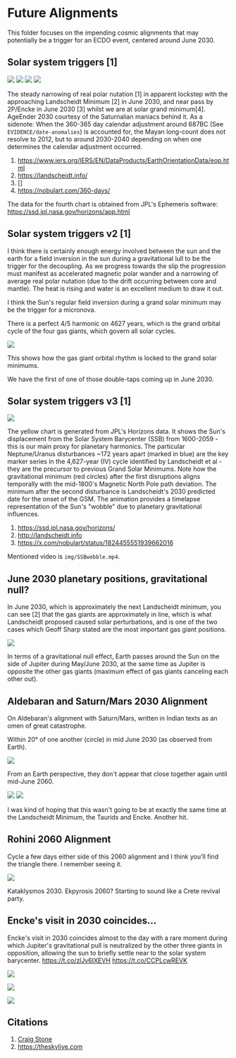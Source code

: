 # Future Alignments

This folder focuses on the impending cosmic alignments that may potentially be a trigger for an ECDO event, centered around June 2030.

## Solar system triggers [1]

![](img/triggers1.jpg)
![](img/triggers2.jpg)
![](img/triggers3.jpg)
![](img/triggers4.jpg)

The steady narrowing of real polar nutation [1] in apparent lockstep with the approaching Landscheidt Minimum [2] in June 2030, and near pass by 2P/Encke in June 2030 [3] whilst we are at solar grand minimum[4]. AgeEnder 2030 courtesy of the Saturnalian maniacs behind it. As a sidenote: When the 360-365 day calendar adjustment around 687BC (See `EVIDENCE/date-anomalies`) is accounted for, the Mayan long-count does not resolve to 2012, but to around 2030-2040 depending on when one determines the calendar adjustment occurred.

1. https://www.iers.org/IERS/EN/DataProducts/EarthOrientationData/eop.html
2. https://landscheidt.info/
3. []
4. https://nobulart.com/360-days/

The data for the fourth chart is obtained from JPL's Ephemeris software: https://ssd.jpl.nasa.gov/horizons/app.html

## Solar system triggers v2 [1]

I think there is certainly enough energy involved between the sun and the earth for a field inversion in the sun during a gravitational lull to be the trigger for the decoupling. As we progress towards the slip the progression must manifest as accelerated magnetic polar wander and a narrowing of average real polar nutation (due to the drift occurring between core and mantle). The heat is rising and water is an excellent medium to draw it out.

I think the Sun's regular field inversion during a grand solar minimum may be the trigger for a micronova.

There is a perfect 4/5 harmonic on 4627 years, which is the grand orbital cycle of the four gas giants, which govern all solar cycles.

![](img/triggers2.jpg)

This shows how the gas giant orbital rhythm is locked to the grand solar minimums.

We have the first of one of those double-taps coming up in June 2030.

## Solar system triggers v3 [1]

![](img/jpl-horizon.jpg)

The yellow chart is generated from JPL's Horizons data. It shows the Sun's displacement from the Solar System Barycenter (SSB) from 1600-2059 - this is our main proxy for planetary harmonics. The particular Neptune/Uranus disturbances ~172 years apart (marked in blue) are the key marker series in the 4,627-year (IV) cycle identified by Landscheidt et al - they are the precursor to previous Grand Solar Minimums. Note how the gravitational minimum (red circles) after the first disruptions aligns temporally with the mid-1800's Magnetic North Pole path deviation. The minimum after the second disturbance is Landscheidt's 2030 predicted date for the onset of the GSM. The animation provides a timelapse representation of the Sun's "wobble" due to planetary gravitational influences.

1. https://ssd.jpl.nasa.gov/horizons/
2. http://landscheidt.info
3. https://x.com/nobulart/status/1824455551939662016

Mentioned video is `img/SSBwobble.mp4`.

## June 2030 planetary positions, gravitational null?

In June 2030, which is approximately the next Landscheidt minimum, you can see [2] that the gas giants are approximately in line, which is what Landscheidt proposed caused solar perturbations, and is one of the two cases which Geoff Sharp stated are the most important gas giant positions.

![](img/jun2030.jpeg)

In terms of a gravitational null effect, Earth passes around the Sun on the side of Jupiter during May/June 2030, at the same time as Jupiter is opposite the other gas giants (maximum effect of gas giants canceling each other out).

## Aldebaran and Saturn/Mars 2030 Alignment

On Aldebaran's alignment with Saturn/Mars, written in Indian texts as an omen of great catastrophe.

Within 20° of one another (circle) in mid June 2030 (as observed from Earth).

![](img/aldebaran1.jpg)

From an Earth perspective, they don't appear that close together again until mid-June 2060.

![](img/aldebaran2.jpg)
![](img/aldebaran3.jpg)

I was kind of hoping that this wasn't going to be at exactly the same time at the Landscheidt Minimum, the Taurids and Encke. Another hit.

## Rohini 2060 Alignment

Cycle a few days either side of this 2060 alignment and I think you’ll find the triangle there. I remember seeing it.

![](img/rohini-2060.jpg)

Kataklysmos 2030. Ekpyrosis 2060? Starting to sound like a Crete revival party.

## Encke's visit in 2030 coincides...

Encke's visit in 2030 coincides almost to the day with a rare moment during which Jupiter's gravitational pull is neutralized by the other three giants in opposition, allowing the sun to briefly settle near to the solar system barycenter. https://t.co/zlJv6IXEVH https://t.co/CCPLcwREVK

![](img/1799105814235660707-GPe08hlXMAAgOXo.jpg)

![](img/1799105814235660707-GPe08hmXkAAYTUm.jpg)

![](img/1799105814235660707-GPe1A9qXcAASHB1.png)

## Citations

1. [Craig Stone](https://nobulart.com)
2. https://theskylive.com
